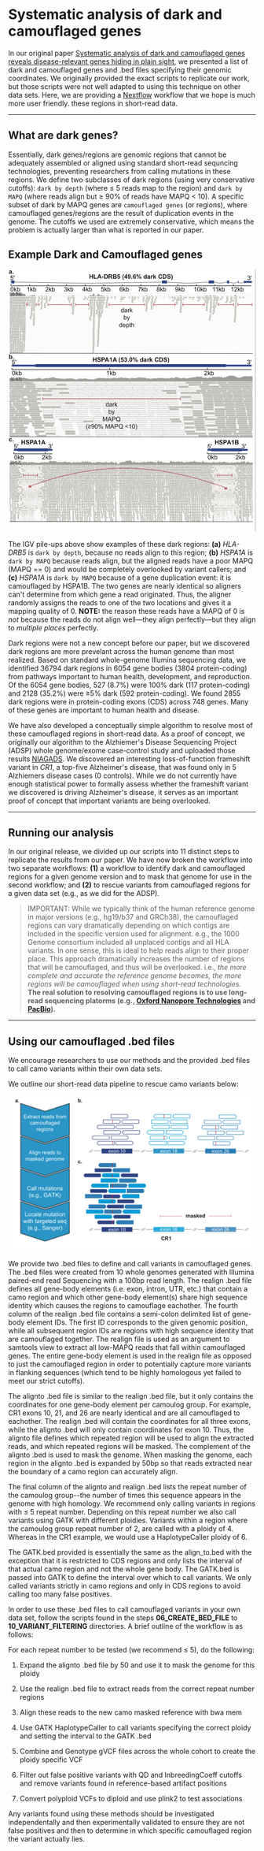 # Systematic analysis of dark and camouflaged genes

In our original paper [Systematic analysis of dark and camouflaged genes reveals disease-relevant
genes hiding in plain sight](https://doi.org/10.1186/s13059-019-1707-2),
we presented a list of dark and camouflaged genes and .bed files specifying their genomic coordinates. 
We originally provided the exact scripts to replicate our work, but those scripts were not well adapted
to using this technique on other data sets. Here, we are providing a [Nextflow](https://www.nextflow.io/)
workflow that we hope is much more user friendly. 
these regions in short-read data. 

---

## What are dark genes?

Essentially, dark genes/regions are genomic regions that cannot be adequately assembled or aligned using
standard short-read sequncing technologies, preventing researchers from calling mutations in these regions.
We define two subclasses of dark regions (using very conservative cutoffs): `dark by depth` (where ≤ 5
reads map to the region) and `dark by MAPQ` (where reads align but ≥ 90% of reads have MAPQ < 10). A specific
subset of dark by MAPQ genes are `camouflaged genes` (or regions), where camouflaged genes/regions are the result
of duplication events in the genome. The cutoffs we used are extremely conservative, which means the problem is actually
larger than what is reported in our paper.

## Example Dark and Camouflaged genes

![Example of dark and camouflaged regions](./imgs/dark_camo_example.png)

The IGV pile-ups above show examples of these dark regions: **(a)** _HLA-DRB5_ is `dark by depth`, because
no reads align to this region; **(b)** _HSPA1A_ is `dark by MAPQ` because reads align, but the aligned reads
have a poor MAPQ (MAPQ == 0) and would be completely overlooked by variant callers; and **(c)** _HSPA1A_ is `dark
by MAPQ` because of a gene duplication event: it is camouflaged by HSPA1B. The two genes are nearly
identical so aligners can't determine from which gene a read originated. Thus, the aligner randomly
assigns the reads to one of the two locations and gives it a mapping quality of 0. **NOTE:** the
reason these reads have a MAPQ of 0 is _not_ because the reads do not align well&mdash;they
align perfectly&mdash;but they align to _multiple places_ perfectly.

Dark regions were not a new concept before our paper, but we discovered dark regions are more prevelant
across the human genome than most realized. Based on standard
whole-genome Illumina sequencing data, we identified 36794 dark regions in 6054 gene bodies (3804
protein-coding) from pathways important to human health, development, and reproduction. Of the 6054
gene bodies, 527 (8.7%) were 100% dark (117 protein-coding) and 2128 (35.2%) were ≥5% dark (592
protein-coding). We found 2855 dark regions were in protein-coding exons (CDS) across 748 genes.
Many of these genes are important to human health and disease. 

We have also developed a conceptually simple algorithm to resolve most of these camouflaged regions in short-read
data. As a proof of concept, we originally our algorithm to the Alzhiemer's Disease Sequencing Project (ADSP)
whole genome/exome case-control study and uploaded those results [NIAGADS](https://www.niagads.org/home). We discovered
an interesting loss-of-function frameshift variant in _CR1_, a top-five Alzheimer's disease, that was found only in 5 Alzhiemers
disease cases (0 controls). While we do not currently have enough statistical power to formally
assess whether the frameshift variant we discovered is driving Alzheimer's disease, it serves as an
important proof of concept that important variants are being overlooked. 

---

## Running our analysis

In our original release, we divided up our scripts into 11 distinct steps to replicate the results
from our paper. We have now broken the workflow into two separate workflows: **(1)** a workflow to identify
dark and camouflaged regions for a given genome version and to mask that genome for use in the
second workflow; and **(2)** to rescue variants from camouflaged regions for a given data set (e.g., as we
did for the ADSP).

> IMPORTANT: While we typically think of the human reference genome in major versions (e.g.,
> hg19/b37 and GRCh38), the camouflaged regions can vary dramatically depending on which contigs are
> included in the specific version used for alignment. e.g., the 1000 Genome consortium included all
> unplaced contigs and all HLA variants. In one sense, this is ideal to help reads align to their
> proper place. This approach dramatically increases the number of regions that will be camouflaged,
> and thus will be overlooked. i.e., _the more complete and accurate the reference genome becomes,
> the more regions will be camouflaged when using short-read technologies._ **The real solution to
> resolving camouflaged regions is to use long-read sequencing platorms (e.g., [Oxford Nanopore
> Technologies](https://nanoporetech.com/) and [PacBio](https://www.pacb.com/)).**

---

## Using our camouflaged .bed files

We encourage researchers to use our methods and the provided .bed files to call camo variants within
their own data sets.

We outline our short-read data pipeline to rescue camo variants below:

![Rescue Camo Variants Image](./imgs/rescue_pipeline.png)

We provide two .bed files to define and call variants in camouflaged genes. The .bed files were
created from 10 whole genomes generated with Illumina paired-end read Sequencing with a 100bp read
length. The realign .bed file defines all gene-body elements (i.e. exon, intron, UTR, etc.) that
contain a camo region and which other gene-body element(s) share high sequence identity which causes
the regions to camouflage  eachother. The fourth column of the realign .bed file contains a semi-colon delimited
list of gene-body element IDs. The first ID corresponds to the given genomic position, while all
subsequent region IDs are regions with high sequence identity that are camouflaged together. The
realign file is used as an argument to samtools view to extract all low-MAPQ reads that fall within 
camouflaged genes. The entire gene-body element is used in the realign file as opposed to just the 
camouflaged region in order to potentially capture more variants in flanking sequences (which tend 
to be highly homologous yet failed to meet our strict cutoffs).

The alignto .bed file is similar to the realign .bed file, but it only contains the coordinates for
one gene-body element per camoulog group. For example, CR1 exons 10, 21, and 26 are nearly identical
and are all camouflaged to eachother. The realign .bed will contain the coordinates for all three
exons, while the alignto .bed will only contain coordinates for exon 10. Thus, the alignto file
defines which repeated region will be used to align the extracted reads, and which repeated regions
will be masked. The complement of the alignto .bed is used to mask the genome. When masking the genome, each
region in the alignto .bed is expanded by 50bp so that reads extracted near the boundary of a camo
region can accurately align. 

The final column of the alignto and realign .bed lists the repeat number of the
camoulog group--the number of times this sequence appears in the genome with high homology. We
recommend only calling variants in regions with ≤ 5 repeat number. Depending on this repeat number we
also call variants using GATK with different ploidies. Variants within a region where the camoulog 
group repeat number of 2, are called with a ploidy of 4. Whereas in the CR1 example, we would use a
HaplotypeCaller ploidy of 6.

The GATK.bed provided is essentially the same as the align\_to.bed with the exception that it is 
restricted to CDS regions and only lists the interval of that actual camo region and not the whole 
gene body. The GATK.bed is passed into GATK to define the interval over which to call variants. We
only called variants strictly in camo regions and only in CDS regions to avoid calling too many 
false positives.

In order to use these .bed files to call camouflaged variants in your own data set, follow the scripts found
in the steps **06\_CREATE\_BED\_FILE** to **10\_VARIANT\_FILTERING** directories. A brief outline of the workflow is as
follows:

For each repeat number to be tested (we recommend ≤ 5), do the following:

1. Expand the alignto .bed file by 50 and use it to mask the genome for this ploidy

2. Use the realign .bed file to extract reads from the correct repeat number regions

3. Align these reads to the new camo masked reference with bwa mem

4. Use GATK HaplotypeCaller to call variants specifying the correct ploidy and setting the interval
   to the GATK .bed

5. Combine and Genotype gVCF files across the whole cohort to create the ploidy specific VCF

6. Filter out false positive variants with QD and InbreedingCoeff cutoffs and remove variants found
   in reference-based artifact positions

7. Convert polyploid VCFs to diploid and use plink2 to test associations

Any variants found using these methods should be investigated independentally and then experimentally 
validated to ensure they are not false positives and then to determine in which specific camouflaged region 
the variant actually lies. 
